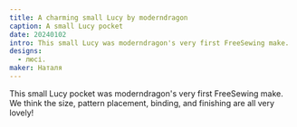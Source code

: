 ```yaml
---
title: A charming small Lucy by moderndragon
caption: A small Lucy pocket
date: 20240102
intro: This small Lucy was moderndragon's very first FreeSewing make.
designs:
  - люсі.
maker: Наталя
---
```


This small Lucy pocket was moderndragon's very first FreeSewing make. We think the size, pattern placement, binding, and finishing are all very lovely!

